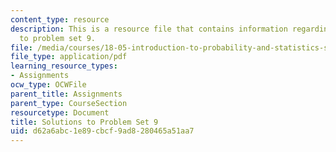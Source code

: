 ```yaml
---
content_type: resource
description: This is a resource file that contains information regarding solutions
  to problem set 9.
file: /media/courses/18-05-introduction-to-probability-and-statistics-spring-2014/d62a6abc1e89cbcf9ad8280465a51aa7_MIT18_05S14_ps9_solutions.pdf
file_type: application/pdf
learning_resource_types:
- Assignments
ocw_type: OCWFile
parent_title: Assignments
parent_type: CourseSection
resourcetype: Document
title: Solutions to Problem Set 9
uid: d62a6abc-1e89-cbcf-9ad8-280465a51aa7
---
```

